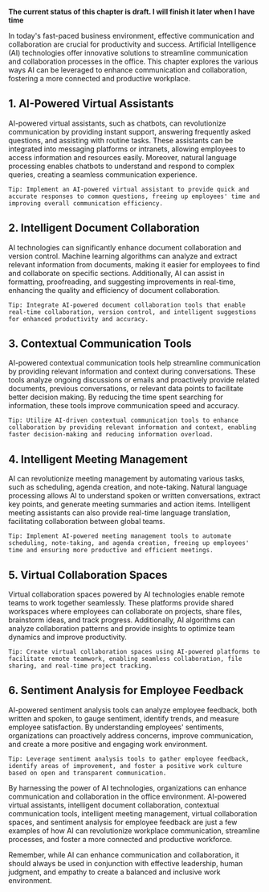 **The current status of this chapter is draft. I will finish it later when I have time**

In today's fast-paced business environment, effective communication and collaboration are crucial for productivity and success. Artificial Intelligence (AI) technologies offer innovative solutions to streamline communication and collaboration processes in the office. This chapter explores the various ways AI can be leveraged to enhance communication and collaboration, fostering a more connected and productive workplace.

**1. AI-Powered Virtual Assistants**
------------------------------------

AI-powered virtual assistants, such as chatbots, can revolutionize communication by providing instant support, answering frequently asked questions, and assisting with routine tasks. These assistants can be integrated into messaging platforms or intranets, allowing employees to access information and resources easily. Moreover, natural language processing enables chatbots to understand and respond to complex queries, creating a seamless communication experience.

`Tip: Implement an AI-powered virtual assistant to provide quick and accurate responses to common questions, freeing up employees' time and improving overall communication efficiency.`

**2. Intelligent Document Collaboration**
-----------------------------------------

AI technologies can significantly enhance document collaboration and version control. Machine learning algorithms can analyze and extract relevant information from documents, making it easier for employees to find and collaborate on specific sections. Additionally, AI can assist in formatting, proofreading, and suggesting improvements in real-time, enhancing the quality and efficiency of document collaboration.

`Tip: Integrate AI-powered document collaboration tools that enable real-time collaboration, version control, and intelligent suggestions for enhanced productivity and accuracy.`

**3. Contextual Communication Tools**
-------------------------------------

AI-powered contextual communication tools help streamline communication by providing relevant information and context during conversations. These tools analyze ongoing discussions or emails and proactively provide related documents, previous conversations, or relevant data points to facilitate better decision making. By reducing the time spent searching for information, these tools improve communication speed and accuracy.

`Tip: Utilize AI-driven contextual communication tools to enhance collaboration by providing relevant information and context, enabling faster decision-making and reducing information overload.`

**4. Intelligent Meeting Management**
-------------------------------------

AI can revolutionize meeting management by automating various tasks, such as scheduling, agenda creation, and note-taking. Natural language processing allows AI to understand spoken or written conversations, extract key points, and generate meeting summaries and action items. Intelligent meeting assistants can also provide real-time language translation, facilitating collaboration between global teams.

`Tip: Implement AI-powered meeting management tools to automate scheduling, note-taking, and agenda creation, freeing up employees' time and ensuring more productive and efficient meetings.`

**5. Virtual Collaboration Spaces**
-----------------------------------

Virtual collaboration spaces powered by AI technologies enable remote teams to work together seamlessly. These platforms provide shared workspaces where employees can collaborate on projects, share files, brainstorm ideas, and track progress. Additionally, AI algorithms can analyze collaboration patterns and provide insights to optimize team dynamics and improve productivity.

`Tip: Create virtual collaboration spaces using AI-powered platforms to facilitate remote teamwork, enabling seamless collaboration, file sharing, and real-time project tracking.`

**6. Sentiment Analysis for Employee Feedback**
-----------------------------------------------

AI-powered sentiment analysis tools can analyze employee feedback, both written and spoken, to gauge sentiment, identify trends, and measure employee satisfaction. By understanding employees' sentiments, organizations can proactively address concerns, improve communication, and create a more positive and engaging work environment.

`Tip: Leverage sentiment analysis tools to gather employee feedback, identify areas of improvement, and foster a positive work culture based on open and transparent communication.`

By harnessing the power of AI technologies, organizations can enhance communication and collaboration in the office environment. AI-powered virtual assistants, intelligent document collaboration, contextual communication tools, intelligent meeting management, virtual collaboration spaces, and sentiment analysis for employee feedback are just a few examples of how AI can revolutionize workplace communication, streamline processes, and foster a more connected and productive workforce.

Remember, while AI can enhance communication and collaboration, it should always be used in conjunction with effective leadership, human judgment, and empathy to create a balanced and inclusive work environment.
